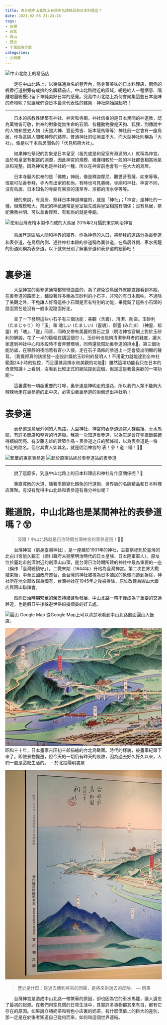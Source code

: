 ```yaml
---
title: 為什麼中山北路上有很多名牌精品和日本料理店？
date: 2021-02-06 21:24:16
tags: 
- 台灣
- 台北
- 圓山
- 歷史
- 十萬個為什麼
categories: 
- 小知識
---
```


![中山北路上的精品店](https://changko.weebly.com/uploads/1/2/4/4/124428983/442880887_orig.jpg)

　　​走在中山北路上，以幾條通為名的巷弄內，隱身著美味的日本料理店、兩側的楓香行道樹旁有成排的名牌精品店。中山北路附近的區域，總是給人一種愜意、隔離喧囂紛擾只留下單純美好日常的感覺。究竟中山北路上為何會聚集這些日本風味的產物呢？就讓我們從日本最具代表性的建築 - 神社開始說起吧！

---
​
　　日本的宗教性建築有神社、神宮和寺廟。神社信奉的是日本民間的神道教，認為萬物皆可敬，供奉的對象從無生命的石頭、各種動物像是天狗、狐狸，到傳說中的人物和歷史人物（天照大神、豐臣秀吉、阪本龍馬等等）神社前一定會有一座鳥居，作為區隔人間和神界的結界。普通神社的佔地並不大，而大型神社則稱為「大社」，像是以千本鳥居聞名的「伏見稻荷大社」。

　　如果神社祭祀的對象是日本皇室（祖先或是和皇室有淵源的人）就稱為神宮。由於和皇室有相當的淵源，因此神宮的規模、維護相較於一般的神社都會相當地氣派和完整。因為神宮也是神社的一種，所以在神宮前也會有一座大大的鳥居。

　　日本寺廟內供奉的是「佛教」神祇，像是釋迦摩尼、觀世音菩薩、如來等等。信眾可拈香參拜，寺內有出家的和尚，有時也可見墓碑。寺廟和神社、神宮不同，沒有鳥居。日本知名的寺廟有東京的淺草寺、京都的清水寺等等。

　　總的來說，有鳥居、祭拜日本神道神靈的，就是「神社」；「神宮」是神社的一種，但規模較大，祭祀的神祇通常是皇室祖先或與皇室相當有關係；沒有鳥居，祭祀佛教神明、可以拿香拜拜、有和尚的就是寺廟。

![使用台灣產檜木製作而成的大鳥居](https://changko.weebly.com/uploads/1/2/4/4/124428983/dscn0523-500_orig.jpg)
2015年2月攝於東京明治神宮

　　​鳥居⛩是區隔人間和神界的結界，作為神界的入口，將參拜的道路分為裏參道和表參道，在鳥居內側、通往神社本殿的參道稱為裏參道，在鳥居外側、車水馬龍的街道則稱為表參道。以下就來分別了解裏參道和表參道的細節吧！

---

# 裏參道

​　　大型神宮的裏參道通常都彎彎曲曲的，為了避免從鳥居外就能直接看到本殿。在裏參道的路面上，鋪設著許多稱為玉砂利的小石子，非常的有日本風味。不過除了美觀之外，不免讓人好奇這些小石頭是否有特別的功能，畢竟鋪了這些小石頭的路面實在是沒有一般水泥路面好走。

　　查了一下發現這些小石子有三個功能：美觀（含義）、清潔、防盜。玉砂利（たまじゃり）的「玉」和 魂しい (たましい)（靈魂）、御霊 (みたま) （神靈、祖靈）的「魂」、「靈」同音，同時又帶有美麗的寶石之意（明治神宮官網上對於玉砂利的解說，花了一半的篇幅在講這個😯 ）。玉砂利也能夠清潔參拜者的鞋底，讓大家進到神社中心和本殿時不會弄髒環境，同時還能幫助裏參道的排水🌊。第三個功能防盜，在寧靜的夜間若有宵小入侵，走在石子滿佈的參道上一定會發出明顯的聲音。（我覺得真的該頒發一座設計獎給玉砂利的發明人！不用電力就能達到全神社範圍24小時的監控，而且還兼具排水和美觀的功能🧐）雖然這項功能我只在日本的奇摩知識＋上看到，沒看到比較正式的網站提到這個，但是這是我最喜歡的一項功能～

　　這裏還有一項超重要的叮嚀，裏參道是神明走的道路，所以我們人類不能夠大辣辣地走在裏參道的正中央，必需沿著裏參道的兩側進出神社喲！

# 表參道

　　表參道是鳥居外側的大馬路，大型神社、神宮的表參道通常人群熙攘、車水馬龍，有許多商店和整齊的行道樹。我第一次知道表參道，以為它是會在聖誕節裝飾得繽紛閃亮、有安藤忠雄的建築作品 - 表參道之丘的那條街，以為表參道是一條特定的路名。但它其實人如其名，就是明治神宮的 表！參！道！哦！🤾‍♂️

![繁華的東京表參道](https://changko.weebly.com/uploads/1/2/4/4/124428983/0b7e0423-e322-46dd-9ccc-d99d96b0275c_orig.jpg)
![起於原宿站終於表參道站的表參道](https://changko.weebly.com/uploads/1/2/4/4/124428983/1415481117_orig.png)

---

　　說了這麼多，到底中山北路上的日本料理店和神社有什麼關係呢？🧐

　　​筆直寬敞的大道、隨著季節變化顏色的行道樹、世界級的名牌精品和日本料理店匯聚。有沒有覺得中山北路和表參道有幾分神似呢？




# 難道說，中山北路也是某間神社的表參道嗎？😲





> 沒錯！中山北路就是日治時期台灣神宮的表參道哦！👨‍💻

　　台灣神宮（前身臺灣神社），是一座建於1901年的神社，主要祭祀死於臺灣的北白川宮能久親王（德川幕府末期至明治時代的日本皇族、日本陸軍軍人）。原址位於臺北市劍潭附近的劍潭山山頂，是台灣日治時期所建的神社中最為重要的一座（稱作「臺灣總鎮守」）。二戰末期（1944年）升格為臺灣神宮。第二次世界大戰結束後，中華民國政府遷台，全台灣的神社被視為日本殖民的象徵而遭到拆除，神社所在地全部收歸為國有，台灣神社在1945年之後被拆除，原址改建為圓山大飯店與圓山聯誼會。

　　然而日治時期繁華的榮景持續蓬勃發展，中山北路一帶不僅成為了重要的交通幹道，也是假日午後躲避世俗紛擾煩憂的好去處。

![圓山 Google Map](https://changko.weebly.com/uploads/1/2/4/4/124428983/1712585639_orig.png)
從Google Map上可以清楚地看到中山北路直面圓山大飯店。

![台北鳥瞰圖](https://github.com/ivan19940106/Kyoto-little-trip/blob/gh-pages/portfolio/hexo/images/taipei-birds-eye-view.jpg?raw=true)
昭和三十年，日本畫家吉田初三郎描繪的台北鳥瞰圖。時代的樣貌，被畫筆紀錄下來了。即使景物變遷，但今天的一切仍有昨天的痕跡，因為過去好久好久以來，人們一直是這麼生活的。
－於北投陽明書屋

![吉田初三郎](https://github.com/ivan19940106/Kyoto-little-trip/blob/gh-pages/portfolio/hexo/images/paint-name.jpg?raw=true)

> 歷史是什麼：是過去傳到將來的回聲，是將來對過去的反映。 — 雨果

​　　台灣神宮是造成中山北路一帶繁華的原因，卻也因為它的車水馬龍，讓人遺忘了最初的起源。在我們司空見慣的日常生活中，其實許多事物都其來有自，都有它存在的原因。如果說立頓奶茶和特色小店裏的奶茶，有什麼價值上的巨大的差別，那一定是在於後者知道自己從何而來，如何和這個世界連結。